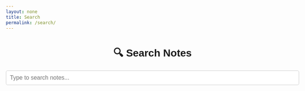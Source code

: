 ```yaml
---
layout: none
title: Search
permalink: /search/
---
```


<head>
  <meta charset="UTF-8">
  <title>Search | Engineering Notes</title>
  <meta name="viewport" content="width=device-width, initial-scale=1.0">
  <style>
    body {
      font-family: Arial, sans-serif;
      max-width: 800px;
      margin: 40px auto;
      padding: 20px;
    }
    h1 {
      text-align: center;
      margin-bottom: 20px;
    }
    #search-box {
      width: 100%;
      padding: 10px;
      font-size: 16px;
      margin-bottom: 20px;
      border: 1px solid #ccc;
      border-radius: 5px;
    }
    #search-results {
      list-style: none;
      padding: 0;
    }
    #search-results li {
      padding: 12px;
      margin-bottom: 10px;
      border: 1px solid #ddd;
      border-radius: 5px;
    }
    #search-results a {
      font-weight: bold;
      text-decoration: none;
      color: #007acc;
    }
    #search-results p {
      margin: 5px 0 0;
      color: #555;
    }
  </style>
</head>
<body>

  <h1>🔍 Search Notes</h1>
  <input type="text" id="search-box" placeholder="Type to search notes..." autocomplete="off">
  <ul id="search-results"></ul>

  <script src="https://unpkg.com/lunr/lunr.js"></script>
  <script>
    let idx = null;
    let store = [];

    fetch('/search.json')
      .then(res => res.json())
      .then(data => {
        const pages = data.pages;
        store = pages;

        idx = lunr(function () {
          this.ref('url');
          this.field('title');
          this.field('content');

          pages.forEach(page => this.add(page));
        });

        document.getElementById('search-box').addEventListener('input', function (e) {
          const query = e.target.value.trim();
          const results = idx.search(query);
          const resultList = document.getElementById('search-results');
          resultList.innerHTML = '';

          if (!query) return;

          if (results.length === 0) {
            resultList.innerHTML = '<li>No results found</li>';
            return;
          }

          results.forEach(result => {
            const item = store.find(p => p.url === result.ref);
            const li = document.createElement('li');
            li.innerHTML = `
              <a href="${item.url}">${item.title}</a>
              <p>${item.content.slice(0, 150)}...</p>
            `;
            resultList.appendChild(li);
          });
        });
      });
  </script>
</body>
</html>
